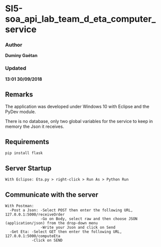 # SI5-soa_api_lab_team_d_eta_computer_service

### Author
__Duminy Gaétan__
### Updated
__13:01 30/09/2018__

## Remarks

The application was developed under Windows 10 with Eclipse and the PyDev module.

There is no database, only two global variables for the service to keep in memory the Json it receives.

## Requirements

```
pip install flask
```

## Server Startup

```
With Eclipse: Eta.py > right-click > Run As > Python Run
```

## Communicate with the server

```
With Postman: 
  -Post a Json: -Select POST then enter the following URL, 127.0.0.1:5000/receiveOrder
                -Go on Body, select raw and then choose JSON (application/json) from the drop-down menu
                -Write your Json and click on Send
  -Get Eta: -Select GET then enter the following URL, 127.0.0.1:5000/computeEta
            -Click on SEND
```
